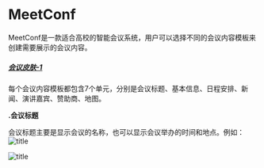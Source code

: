 # MeetConf
  MeetConf是一款适合高校的智能会议系统，用户可以选择不同的会议内容模板来创建需要展示的会议内容。

##### [会议皮肤-1](https://sjj0330.github.io/MeetConf/meetconfmode-1/meeting.html)


  每个会议内容模板都包含7个单元，分别是会议标题、基本信息、日程安排、新闻、演讲嘉宾、赞助商、地图。
  
**.会议标题**
  
  会议标题主要是显示会议的名称，也可以显示会议举办的时间和地点。例如：
  ![title](https://github.com/SJJ0330/MeetConf/readmeImg/title.PNG)
  
  ![title](https://github.com/SJJ0330/MeetConf/readmeImg/title2.PNG)
  
